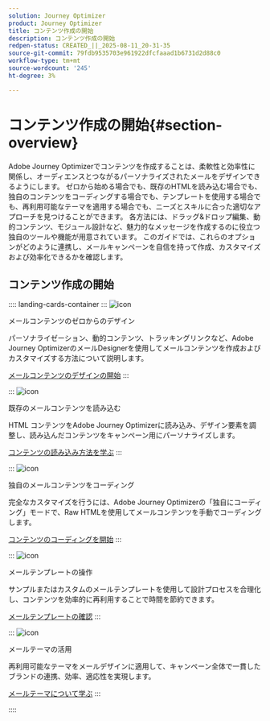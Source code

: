 ```yaml
---
solution: Journey Optimizer
product: Journey Optimizer
title: コンテンツ作成の開始
description: コンテンツ作成の開始
redpen-status: CREATED_||_2025-08-11_20-31-35
source-git-commit: 79fdb9535703e961922dfcfaaad1b6731d2d88c0
workflow-type: tm+mt
source-wordcount: '245'
ht-degree: 3%

---
```



# コンテンツ作成の開始{#section-overview}

Adobe Journey Optimizerでコンテンツを作成することは、柔軟性と効率性に関係し、オーディエンスとつながるパーソナライズされたメールをデザインできるようにします。 ゼロから始める場合でも、既存のHTMLを読み込む場合でも、独自のコンテンツをコーディングする場合でも、テンプレートを使用する場合でも、再利用可能なテーマを適用する場合でも、ニーズとスキルに合った適切なアプローチを見つけることができます。 各方法には、ドラッグ&amp;ドロップ編集、動的コンテンツ、モジュール設計など、魅力的なメッセージを作成するのに役立つ独自のツールや機能が用意されています。 このガイドでは、これらのオプションがどのように連携し、メールキャンペーンを自信を持って作成、カスタマイズおよび効率化できるかを確認します。

## コンテンツ作成の開始

:::: landing-cards-container
:::
![icon](https://cdn.experienceleague.adobe.com/icons/circle-play.svg)

メールコンテンツのゼロからのデザイン

パーソナライゼーション、動的コンテンツ、トラッキングリンクなど、Adobe Journey OptimizerのメールDesignerを使用してメールコンテンツを作成およびカスタマイズする方法について説明します。

[メールコンテンツのデザインの開始](../using/email/content-from-scratch.md)
:::

:::
![icon](https://cdn.experienceleague.adobe.com/icons/list-check.svg)

既存のメールコンテンツを読み込む

HTML コンテンツをAdobe Journey Optimizerに読み込み、デザイン要素を調整し、読み込んだコンテンツをキャンペーン用にパーソナライズします。

[コンテンツの読み込み方法を学ぶ](../using/email/existing-content.md)
:::

:::
![icon](https://cdn.experienceleague.adobe.com/icons/code-branch.svg)

独自のメールコンテンツをコーディング

完全なカスタマイズを行うには、Adobe Journey Optimizerの「独自にコーディング」モードで、Raw HTMLを使用してメールコンテンツを手動でコーディングします。

[コンテンツのコーディングを開始](../using/email/code-content.md)
:::

:::
![icon](https://cdn.experienceleague.adobe.com/icons/puzzle-piece.svg)

メールテンプレートの操作

サンプルまたはカスタムのメールテンプレートを使用して設計プロセスを合理化し、コンテンツを効率的に再利用することで時間を節約できます。

[メールテンプレートの確認](../using/email/use-email-templates.md)
:::

:::
![icon](https://cdn.experienceleague.adobe.com/icons/gear.svg)

メールテーマの活用

再利用可能なテーマをメールデザインに適用して、キャンペーン全体で一貫したブランドの連携、効率、適応性を実現します。

[メールテーマについて学ぶ](../using/email/apply-email-themes.md)
:::

::::
